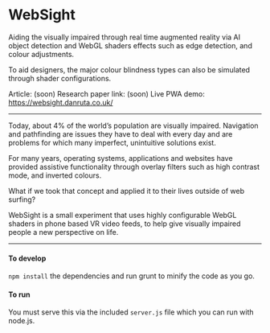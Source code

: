 WebSight
===

Aiding the visually impaired through real time augmented reality via AI object detection and WebGL shaders effects such as edge detection, and colour adjustments.

To aid designers, the major colour blindness types can also be simulated through shader configurations.

Article: (soon)
Research paper link: (soon)
Live PWA demo: https://websight.danruta.co.uk/


---

Today, about 4% of the world’s population are visually impaired. Navigation and pathfinding are issues they have to deal with every day and are problems for which many imperfect, unintuitive solutions exist.

For many years, operating systems, applications and websites have provided assistive functionality through overlay filters such as high contrast mode, and inverted colours.

What if we took that concept and applied it to their lives outside of web surfing?

WebSight is a small experiment that uses highly configurable WebGL shaders in phone based VR video feeds, to help give visually impaired people a new perspective on life.

---


#### To develop
```npm install``` the dependencies and run grunt to minify the code as you go.

#### To run
You must serve this via the included ```server.js``` file which you can run with node.js.